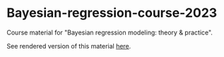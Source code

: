 # Bayesian-regression-course-2023

Course material for "Bayesian regression modeling: theory &amp; practice".

See rendered version of this material [here](https://michael-franke.github.io/Bayesian-Regression/).
